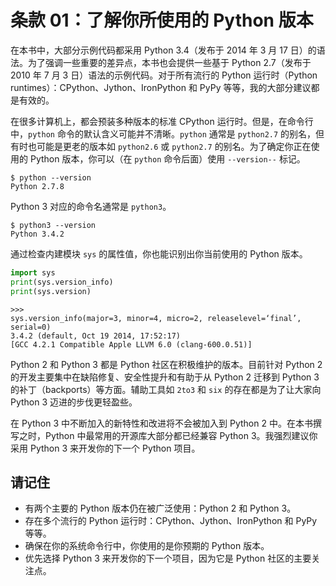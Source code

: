 # 条款 01：了解你所使用的 Python 版本

在本书中，大部分示例代码都采用 Python 3.4（发布于 2014 年 3 月 17 日）的语法。为了强调一些重要的差异点，本书也会提供一些基于 Python 2.7（发布于 2010 年 7 月 3 日）语法的示例代码。对于所有流行的 Python 运行时（Python runtimes）：CPython、Jython、IronPython 和 PyPy 等等，我的大部分建议都是有效的。

在很多计算机上，都会预装多种版本的标准 CPython 运行时。但是，在命令行中，`python` 命令的默认含义可能并不清晰。`python` 通常是 `python2.7` 的别名，但有时也可能是更老的版本如 `python2.6` 或 `python2.7` 的别名。为了确定你正在使用的 Python 版本，你可以（在 `python` 命令后面）使用 `--version--` 标记。

```
$ python --version
Python 2.7.8
```

Python 3 对应的命令名通常是 `python3`。

```
$ python3 --version
Python 3.4.2
```

通过检查内建模块 `sys` 的属性值，你也能识别出你当前使用的 Python 版本。

```python
import sys
print(sys.version_info)
print(sys.version)
```

```
>>>
sys.version_info(major=3, minor=4, micro=2, releaselevel=‘final’, serial=0)
3.4.2 (default, Oct 19 2014, 17:52:17)
[GCC 4.2.1 Compatible Apple LLVM 6.0 (clang-600.0.51)]
```

Python 2 和 Python 3 都是 Python 社区在积极维护的版本。目前针对 Python 2 的开发主要集中在缺陷修复、安全性提升和有助于从 Python 2 迁移到 Python 3 的补丁（backports）等方面。辅助工具如 `2to3` 和 `six` 的存在都是为了让大家向 Python 3 迈进的步伐更轻盈些。

在 Python 3 中不断加入的新特性和改进将不会被加入到 Python 2 中。在本书撰写之时，Python 中最常用的开源库大部分都已经兼容 Python 3。我强烈建议你采用 Python 3 来开发你的下一个 Python 项目。



## 请记住

+ 有两个主要的 Python 版本仍在被广泛使用：Python 2 和 Python 3。
+ 存在多个流行的 Python 运行时：CPython、Jython、IronPython 和 PyPy 等等。
+ 确保在你的系统命令行中，你使用的是你预期的 Python 版本。
+ 优先选择 Python 3 来开发你的下一个项目，因为它是 Python 社区的主要关注点。
